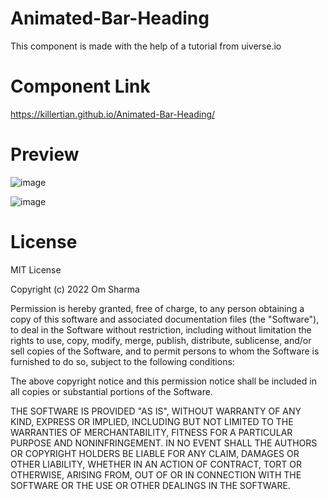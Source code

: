 # Animated-Bar-Heading

This component is made with the help of a tutorial from uiverse.io

# Component Link
https://killertian.github.io/Animated-Bar-Heading/

# Preview
![image](https://user-images.githubusercontent.com/77867638/194770351-88caa513-fe2e-42db-af67-e342a1271638.png)

![image](https://user-images.githubusercontent.com/77867638/194770392-bf6fc9de-9bcc-48a6-ac00-39e88f210ea1.png)

# License

MIT License

Copyright (c) 2022 Om Sharma

Permission is hereby granted, free of charge, to any person obtaining a copy
of this software and associated documentation files (the "Software"), to deal
in the Software without restriction, including without limitation the rights
to use, copy, modify, merge, publish, distribute, sublicense, and/or sell
copies of the Software, and to permit persons to whom the Software is
furnished to do so, subject to the following conditions:

The above copyright notice and this permission notice shall be included in all
copies or substantial portions of the Software.

THE SOFTWARE IS PROVIDED "AS IS", WITHOUT WARRANTY OF ANY KIND, EXPRESS OR
IMPLIED, INCLUDING BUT NOT LIMITED TO THE WARRANTIES OF MERCHANTABILITY,
FITNESS FOR A PARTICULAR PURPOSE AND NONINFRINGEMENT. IN NO EVENT SHALL THE
AUTHORS OR COPYRIGHT HOLDERS BE LIABLE FOR ANY CLAIM, DAMAGES OR OTHER
LIABILITY, WHETHER IN AN ACTION OF CONTRACT, TORT OR OTHERWISE, ARISING FROM,
OUT OF OR IN CONNECTION WITH THE SOFTWARE OR THE USE OR OTHER DEALINGS IN THE
SOFTWARE.
